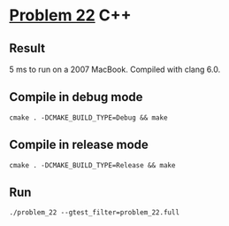 # [Problem 22](https://projecteuler.net/problem=22) C++

## Result
5 ms to run on a 2007 MacBook. Compiled with clang 6.0.

## Compile in debug mode

```cmake . -DCMAKE_BUILD_TYPE=Debug && make```

## Compile in release mode

```cmake . -DCMAKE_BUILD_TYPE=Release && make```

## Run

```./problem_22 --gtest_filter=problem_22.full```

